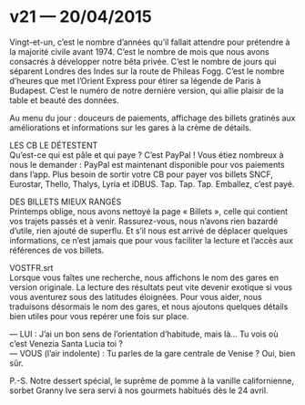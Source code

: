 # v21 — 20/04/2015

Vingt-et-un, c’est le nombre d’années qu’il fallait attendre pour prétendre à la majorité civile avant 1974. C’est le nombre de mois que nous avons consacrés à développer notre bêta privée. C’est le nombre de jours qui séparent Londres des Indes sur la route de Phileas Fogg. C’est le nombre d’heures que met l’Orient Express pour étirer sa légende de Paris à Budapest. C’est le numéro de notre dernière version, qui allie plaisir de la table et beauté des données.

Au menu du jour&nbsp;: douceurs de paiements, affichage des billets gratinés aux améliorations et informations sur les gares à la crème de détails.

LES CB LE DÉTESTENT<br />
Qu’est-ce qui est pâle et qui paye&nbsp;? C’est PayPal&nbsp;! Vous étiez nombreux à nous le demander&nbsp;: PayPal est maintenant disponible pour vos paiements dans l’app. Plus besoin de sortir votre CB pour payer vos billets SNCF, Eurostar, Thello, Thalys, Lyria et iDBUS. Tap. Tap. Tap. Emballez, c’est payé.

DES BILLETS MIEUX RANGÉS<br />
Printemps oblige, nous avons nettoyé la page «&nbsp;Billets&nbsp;», celle qui contient vos trajets passés et à venir. Rassurez-vous, nous n’avons rien bazardé d’utile, rien ajouté de superflu. Et s’il nous est arrivé de déplacer quelques informations, ce n’est jamais que pour vous faciliter la lecture et l’accès aux références de vos billets.

VOSTFR.srt<br />
Lorsque vous faîtes une recherche, nous affichons le nom des gares en version originale. La lecture des résultats peut vite devenir exotique si vous vous aventurez sous des latitudes éloignées. Pour vous aider, nous traduisons désormais le nom des gares, et nous ajoutons quelques détails bien utiles pour vous repérer une fois sur place.

— LUI&nbsp;: J’ai un bon sens de l’orientation d’habitude, mais là… Tu vois où c’est Venezia Santa Lucia toi&nbsp;?<br />
— VOUS (l’air indolente)&nbsp;: Tu parles de la gare centrale de Venise&nbsp;? Oui, bien sûr.

P.-S. Notre dessert spécial, le suprême de pomme à la vanille californienne, sorbet Granny Ive sera servi à nos gourmets habitués dès le 24 avril.
